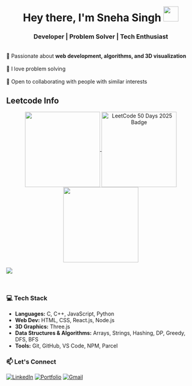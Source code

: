 <h1 align="center">
  Hey there, I'm Sneha Singh 
  <img src="https://github.com/TheDudeThatCode/TheDudeThatCode/blob/master/Assets/Hi.gif" width="40px">
</h1>

<h3 align="center">
  <strong>Developer | Problem Solver | Tech Enthusiast</strong>
</h3>


<br>
<div>
  🔭 Passionate about <strong>web development, algorithms, and 3D visualization</strong> <br><br>
  🧋 I love problem solving <br><br>
  💬 Open to collaborating with people with similar interests
</div>

## Leetcode Info

<p align="center">
  <a href="https://leetcode.com/u/snehasingh25/" target="_blank">
        <img align="center" src="https://assets.leetcode.com/static_assets/others/25100.gif" height="200" width="200" />
    </a>
  <a href="https://leetcode.com/u/snehasingh25/" target="_blank">
        <img align="center" src="https://assets.leetcode.com/static_assets/others/2550.gif" alt="LeetCode 50 Days 2025 Badge" height="200" width="200" />
    </a>
    <a href="https://leetcode.com/u/snehasingh25/" target="_blank">
        <img align="center" src="https://assets.leetcode.com/static_assets/marketing/202502.gif" height="200" width="200" />
    </a>
</p>

<p align="center">
    <a href="https://leetcard.jacoblin.cool/snehasingh25?theme=dark&font=Donegal%20One&ext=heatmap">
        <img src="https://leetcard.jacoblin.cool/snehasingh25?theme=dark&font=Donegal%20One&ext=heatmap" style="max-width: 115%; display: block; margin: auto;">
    </a>
</p>
<br>

### 💻 Tech Stack  
- **Languages:** C, C++, JavaScript, Python  
- **Web Dev:** HTML, CSS, React.js, Node.js  
- **3D Graphics:** Three.js  
- **Data Structures & Algorithms:** Arrays, Strings, Hashing, DP, Greedy, DFS, BFS  
- **Tools:** Git, GitHub, VS Code, NPM, Parcel

### 📫 Let's Connect  

[![LinkedIn](https://img.shields.io/badge/-LinkedIn-0077B5?style=for-the-badge&logo=linkedin&logoColor=white)](https://www.linkedin.com/in/sneha-singh-3093572ba/)
[![Portfolio](https://img.shields.io/badge/-Portfolio-000?style=for-the-badge&logo=githubpages&logoColor=white)](https://snehasingh-25.github.io/Portfolio/)
[![Gmail](https://img.shields.io/badge/-Gmail-D14836?style=for-the-badge&logo=gmail&logoColor=white)](mailto:sneha251104@gmail.com)
